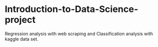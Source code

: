 # Introduction-to-Data-Science-project
Regression analysis with web scraping and Classification analysis with kaggle data set.
